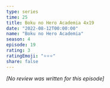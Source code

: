 ```yaml
---
type: series
time: 25
title: Boku no Hero Academia 4x19
date: "2022-08-12T00:00:00"
name: "Boku no Hero Academia"
season: 4
episode: 19
rating: 3
ratingEmoji: "⭐️⭐️⭐️"
share: false
---
```


_[No review was written for this episode]_

